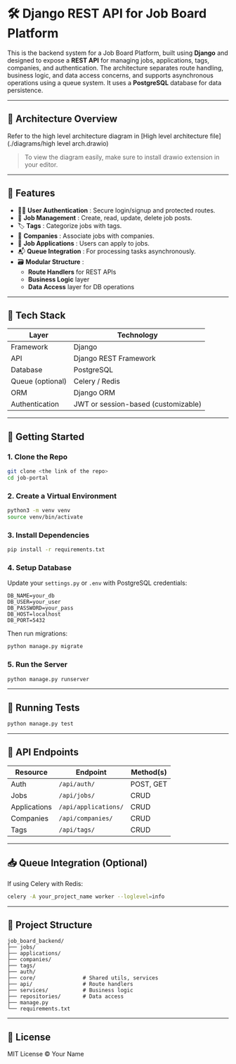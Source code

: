 
# 🛠 Django REST API for Job Board Platform

This is the backend system for a Job Board Platform, built using **Django** and designed to expose a **REST API** for managing jobs, applications, tags, companies, and authentication. The architecture separates route handling, business logic, and data access concerns, and supports asynchronous operations using a queue system. It uses a **PostgreSQL** database for data persistence.

---

## 📐 Architecture Overview

Refer to the high level architecture diagram in [High level architecture file](./diagrams/high level arch.drawio)

> To view the diagram easily, make sure to install drawio extension in your editor.

---

## 🔧 Features

* 🧑‍💼  **User Authentication** : Secure login/signup and protected routes.
* 💼  **Job Management** : Create, read, update, delete job posts.
* 🏷  **Tags** : Categorize jobs with tags.
* 🏢  **Companies** : Associate jobs with companies.
* 📄  **Job Applications** : Users can apply to jobs.
* 📬  **Queue Integration** : For processing tasks asynchronously.
* 🗃  **Modular Structure** :
  * **Route Handlers** for REST APIs
  * **Business Logic** layer
  * **Data Access** layer for DB operations

---

## 🧱 Tech Stack

| Layer            | Technology                          |
| ---------------- | ----------------------------------- |
| Framework        | Django                              |
| API              | Django REST Framework               |
| Database         | PostgreSQL                          |
| Queue (optional) | Celery / Redis                      |
| ORM              | Django ORM                          |
| Authentication   | JWT or session-based (customizable) |

---

## 🚀 Getting Started

### 1. Clone the Repo

```bash
git clone <the link of the repo>
cd job-portal
```

### 2. Create a Virtual Environment

```bash
python3 -m venv venv
source venv/bin/activate
```

### 3. Install Dependencies

```bash
pip install -r requirements.txt
```

### 4. Setup Database

Update your `settings.py` or `.env` with PostgreSQL credentials:

```env
DB_NAME=your_db
DB_USER=your_user
DB_PASSWORD=your_pass
DB_HOST=localhost
DB_PORT=5432
```

Then run migrations:

```bash
python manage.py migrate
```

### 5. Run the Server

```bash
python manage.py runserver
```

---

## 🧪 Running Tests

```bash
python manage.py test
```

---

## 📝 API Endpoints

| Resource     | Endpoint               | Method(s) |
| ------------ | ---------------------- | --------- |
| Auth         | `/api/auth/`         | POST, GET |
| Jobs         | `/api/jobs/`         | CRUD      |
| Applications | `/api/applications/` | CRUD      |
| Companies    | `/api/companies/`    | CRUD      |
| Tags         | `/api/tags/`         | CRUD      |

---

## 📥 Queue Integration (Optional)

If using Celery with Redis:

```bash
celery -A your_project_name worker --loglevel=info
```

---

## 🧭 Project Structure

```
job_board_backend/
├── jobs/
├── applications/
├── companies/
├── tags/
├── auth/
├── core/               # Shared utils, services
├── api/                # Route handlers
├── services/           # Business logic
├── repositories/       # Data access
├── manage.py
└── requirements.txt
```

---

## 📜 License

MIT License © Your Name
